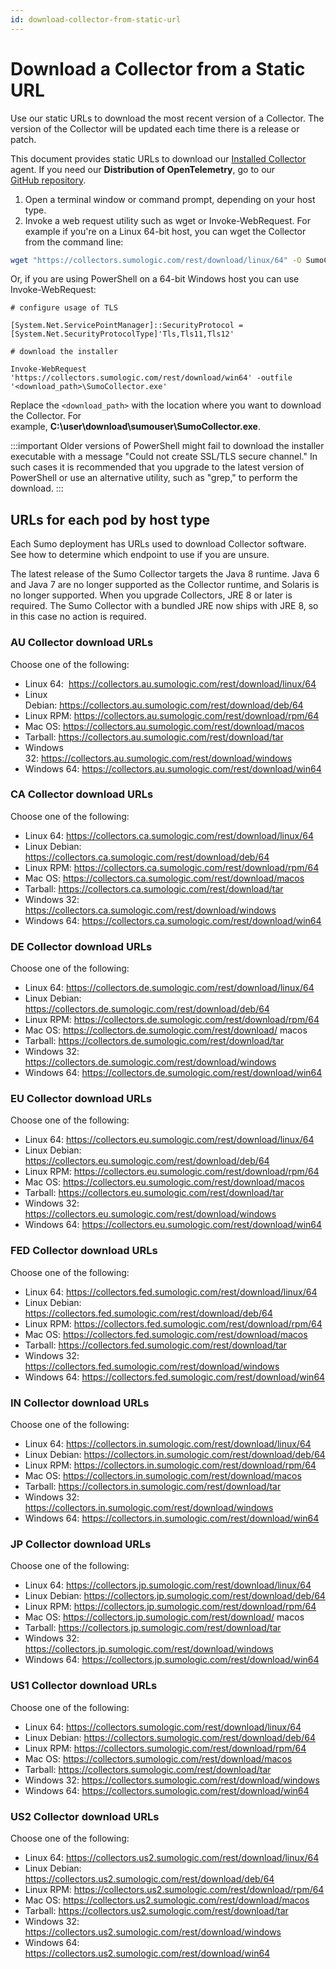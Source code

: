 ```yaml
---
id: download-collector-from-static-url
---
```


# Download a Collector from a Static URL

Use our static URLs to download the most recent version of a Collector. The version of the Collector will be updated each time there is a release or patch.

This document provides static URLs to download our [Installed Collector](../01About-Installed-Collectors.md "About Installed Collectors") agent. If you need our **Distribution of OpenTelemetry**, go to our [GitHub repository](https://github.com/SumoLogic/sumologic-otel-collector/releases).

1. Open a terminal window or command prompt, depending on your host type.
1. Invoke a web request utility such as wget or Invoke-WebRequest.   For example if you're on a Linux 64-bit host, you can wget the Collector from the command line:

  ```bash
  wget "https://collectors.sumologic.com/rest/download/linux/64" -O SumoCollector.sh && chmod +x SumoCollector.sh
  ```

  Or, if you are using PowerShell on a 64-bit Windows host you can use Invoke-WebRequest:

  ```
  # configure usage of TLS

  [System.Net.ServicePointManager]::SecurityProtocol = [System.Net.SecurityProtocolType]'Tls,Tls11,Tls12'

  # download the installer

  Invoke-WebRequest 'https://collectors.sumologic.com/rest/download/win64' -outfile '<download_path>\SumoCollector.exe'
  ```

  Replace the `<download_path>` with the location where you want to download the Collector. For example, **C:\\user\\download\\sumouser\\SumoCollector.exe**.

:::important
Older versions of PowerShell might fail to download the installer executable with a message "Could not create SSL/TLS secure channel." In such cases it is recommended that you upgrade to the latest version of PowerShell or use an alternative utility, such as "grep," to perform the download.
:::

## URLs for each pod by host type

Each Sumo deployment has URLs used to download Collector software. See how to determine which endpoint to use if you are unsure.

The latest release of the Sumo Collector targets the Java 8 runtime. Java 6 and Java 7 are no longer supported as the Collector runtime, and Solaris is no longer supported. When you upgrade Collectors, JRE 8 or later is required. The Sumo Collector with a bundled JRE now ships with JRE 8, so in this case no action is required. 

### AU Collector download URLs

Choose one of the following:

* Linux 64:  https://collectors.au.sumologic.com/rest/download/linux/64
* Linux Debian: https://collectors.au.sumologic.com/rest/download/deb/64
* Linux RPM: https://collectors.au.sumologic.com/rest/download/rpm/64
* Mac OS: https://collectors.au.sumologic.com/rest/download/macos
* Tarball: https://collectors.au.sumologic.com/rest/download/tar
* Windows 32: https://collectors.au.sumologic.com/rest/download/windows
* Windows 64: https://collectors.au.sumologic.com/rest/download/win64

### CA Collector download URLs

Choose one of the following:

* Linux 64: https://collectors.ca.sumologic.com/rest/download/linux/64
* Linux Debian: https://collectors.ca.sumologic.com/rest/download/deb/64
* Linux RPM: https://collectors.ca.sumologic.com/rest/download/rpm/64
* Mac OS: https://collectors.ca.sumologic.com/rest/download/macos
* Tarball: https://collectors.ca.sumologic.com/rest/download/tar
* Windows 32: https://collectors.ca.sumologic.com/rest/download/windows
* Windows 64: https://collectors.ca.sumologic.com/rest/download/win64

### DE Collector download URLs

Choose one of the following:

* Linux 64: https://collectors.de.sumologic.com/rest/download/linux/64
* Linux Debian: https://collectors.de.sumologic.com/rest/download/deb/64
* Linux RPM: https://collectors.de.sumologic.com/rest/download/rpm/64
* Mac OS: https://collectors.de.sumologic.com/rest/download/ macos
* Tarball: https://collectors.de.sumologic.com/rest/download/tar
* Windows 32: https://collectors.de.sumologic.com/rest/download/windows
* Windows 64: https://collectors.de.sumologic.com/rest/download/win64

### EU Collector download URLs

Choose one of the following:

* Linux 64: https://collectors.eu.sumologic.com/rest/download/linux/64
* Linux Debian: https://collectors.eu.sumologic.com/rest/download/deb/64
* Linux RPM: https://collectors.eu.sumologic.com/rest/download/rpm/64
* Mac OS: https://collectors.eu.sumologic.com/rest/download/macos
* Tarball: https://collectors.eu.sumologic.com/rest/download/tar
* Windows 32: https://collectors.eu.sumologic.com/rest/download/windows
* Windows 64: https://collectors.eu.sumologic.com/rest/download/win64

### FED Collector download URLs

Choose one of the following:

* Linux 64: https://collectors.fed.sumologic.com/rest/download/linux/64
* Linux Debian: https://collectors.fed.sumologic.com/rest/download/deb/64
* Linux RPM: https://collectors.fed.sumologic.com/rest/download/rpm/64
* Mac OS: https://collectors.fed.sumologic.com/rest/download/macos
* Tarball: https://collectors.fed.sumologic.com/rest/download/tar
* Windows 32: https://collectors.fed.sumologic.com/rest/download/windows
* Windows 64: https://collectors.fed.sumologic.com/rest/download/win64

### IN Collector download URLs

Choose one of the following:

* Linux 64: https://collectors.in.sumologic.com/rest/download/linux/64
* Linux Debian: https://collectors.in.sumologic.com/rest/download/deb/64
* Linux RPM: https://collectors.in.sumologic.com/rest/download/rpm/64
* Mac OS: https://collectors.in.sumologic.com/rest/download/macos
* Tarball: https://collectors.in.sumologic.com/rest/download/tar
* Windows 32: https://collectors.in.sumologic.com/rest/download/windows
* Windows 64: https://collectors.in.sumologic.com/rest/download/win64

### JP Collector download URLs

Choose one of the following:

* Linux 64: https://collectors.jp.sumologic.com/rest/download/linux/64
* Linux Debian: https://collectors.jp.sumologic.com/rest/download/deb/64
* Linux RPM: https://collectors.jp.sumologic.com/rest/download/rpm/64
* Mac OS: https://collectors.jp.sumologic.com/rest/download/ macos
* Tarball: https://collectors.jp.sumologic.com/rest/download/tar
* Windows 32: https://collectors.jp.sumologic.com/rest/download/windows
* Windows 64: https://collectors.jp.sumologic.com/rest/download/win64

### US1 Collector download URLs

Choose one of the following:

* Linux 64: https://collectors.sumologic.com/rest/download/linux/64
* Linux Debian: https://collectors.sumologic.com/rest/download/deb/64
* Linux RPM: https://collectors.sumologic.com/rest/download/rpm/64
* Mac OS: https://collectors.sumologic.com/rest/download/macos
* Tarball: https://collectors.sumologic.com/rest/download/tar
* Windows 32: https://collectors.sumologic.com/rest/download/windows
* Windows 64: https://collectors.sumologic.com/rest/download/win64

### US2 Collector download URLs

Choose one of the following:

* Linux 64: https://collectors.us2.sumologic.com/rest/download/linux/64
* Linux Debian: https://collectors.us2.sumologic.com/rest/download/deb/64
* Linux RPM: https://collectors.us2.sumologic.com/rest/download/rpm/64
* Mac OS: https://collectors.us2.sumologic.com/rest/download/macos
* Tarball: https://collectors.us2.sumologic.com/rest/download/tar
* Windows 32: https://collectors.us2.sumologic.com/rest/download/windows
* Windows 64: https://collectors.us2.sumologic.com/rest/download/win64
